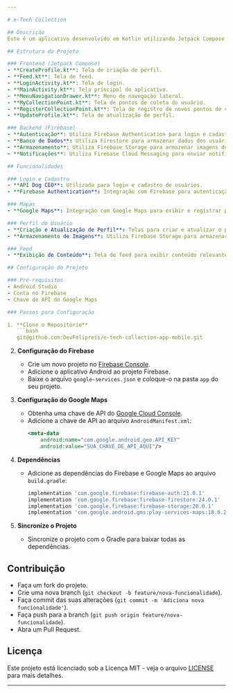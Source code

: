 ```yaml
---

# e-Tech Collection

## Descrição
Este é um aplicativo desenvolvido em Kotlin utilizando Jetpack Compose para a interface do usuário. O backend será integrado com Firebase, e o aplicativo consumirá a API do Dog CEO para login e cadastro de usuários, além de utilizar o Google Maps para funcionalidades de localização.

## Estrutura do Projeto

### Frontend (Jetpack Compose)
- **CreateProfile.kt**: Tela de criação de perfil.
- **Feed.kt**: Tela de feed.
- **LoginActivity.kt**: Tela de login.
- **MainActivity.kt**: Tela principal do aplicativo.
- **MenuNavigationDrawer.kt**: Menu de navegação lateral.
- **MyCollectionPoint.kt**: Tela de pontos de coleta do usuário.
- **RegisterCollectionPoint.kt**: Tela de registro de novos pontos de coleta.
- **UpdateProfile.kt**: Tela de atualização de perfil.

### Backend (Firebase)
- **Autenticação**: Utiliza Firebase Authentication para login e cadastro de usuários.
- **Banco de Dados**: Utiliza Firestore para armazenar dados dos usuários e pontos de coleta.
- **Armazenamento**: Utiliza Firebase Storage para armazenar imagens de perfil e outros arquivos.
- **Notificações**: Utiliza Firebase Cloud Messaging para enviar notificações aos usuários.

## Funcionalidades

### Login e Cadastro
- **API Dog CEO**: Utilizada para login e cadastro de usuários.
- **Firebase Authentication**: Integração com Firebase para autenticação segura.

### Mapas
- **Google Maps**: Integração com Google Maps para exibir e registrar pontos de coleta.

### Perfil do Usuário
- **Criação e Atualização de Perfil**: Telas para criar e atualizar o perfil do usuário.
- **Armazenamento de Imagens**: Utiliza Firebase Storage para armazenar imagens de perfil.

### Feed
- **Exibição de Conteúdo**: Tela de feed para exibir conteúdo relevante aos usuários.

## Configuração do Projeto

### Pré-requisitos
- Android Studio
- Conta no Firebase
- Chave de API do Google Maps

### Passos para Configuração

1. **Clone o Repositório**
   ```bash
   git@github.com:DevFelipreis/e-tech-collection-app-mobile.git
   ```

2. **Configuração do Firebase**
   - Crie um novo projeto no [Firebase Console](https://console.firebase.google.com/).
   - Adicione o aplicativo Android ao projeto Firebase.
   - Baixe o arquivo `google-services.json` e coloque-o na pasta `app` do seu projeto.

3. **Configuração do Google Maps**
   - Obtenha uma chave de API do [Google Cloud Console](https://console.cloud.google.com/).
   - Adicione a chave de API ao arquivo `AndroidManifest.xml`:
     ```xml
     <meta-data
         android:name="com.google.android.geo.API_KEY"
         android:value="SUA_CHAVE_DE_API_AQUI"/>
     ```

4. **Dependências**
   - Adicione as dependências do Firebase e Google Maps ao arquivo `build.gradle`:
     ```groovy
     implementation 'com.google.firebase:firebase-auth:21.0.1'
     implementation 'com.google.firebase:firebase-firestore:24.0.1'
     implementation 'com.google.firebase:firebase-storage:20.0.1'
     implementation 'com.google.android.gms:play-services-maps:18.0.2'
     ```

5. **Sincronize o Projeto**
   - Sincronize o projeto com o Gradle para baixar todas as dependências.

## Contribuição
- Faça um fork do projeto.
- Crie uma nova branch (`git checkout -b feature/nova-funcionalidade`).
- Faça commit das suas alterações (`git commit -m 'Adiciona nova funcionalidade'`).
- Faça push para a branch (`git push origin feature/nova-funcionalidade`).
- Abra um Pull Request.

## Licença
Este projeto está licenciado sob a Licença MIT - veja o arquivo [LICENSE](LICENSE) para mais detalhes.



---
```

